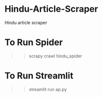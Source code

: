 # Hindu-Article-Scraper
Hindu article scraper

# To Run Spider
>>scrapy crawl hindu_spider
# To Run Streamlit
>>streamlit run ap.py
